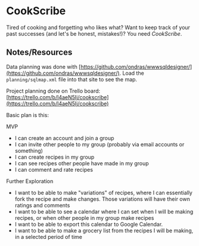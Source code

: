 # CookScribe

Tired of cooking and forgetting who likes what? Want to keep track of your past successes (and let's be honest, mistakes!)? You need _CookScribe_.

## Notes/Resources
Data planning was done with [https://github.com/ondras/wwwsqldesigner/](https://github.com/ondras/wwwsqldesigner/).
Load the `planning/sqlmap.xml` file into that site to see the map.

Project planning done on Trello board:  
[https://trello.com/b/I4aeN5Ij/cookscribe](https://trello.com/b/I4aeN5Ij/cookscribe)

Basic plan is this:

MVP
- I can create an account and join a group
- I can invite other people to my group (probably via email accounts or something)
- I can create recipes in my group
- I can see recipes other people have made in my group
- I can comment and rate recipes

Further Exploration
- I want to be able to make "variations" of recipes, where I can essentially fork the recipe and make changes. Those variations will have their own ratings and comments
- I want to be able to see a calendar where I can set when I will be making recipes, or when other people in my group make recipes
- I want to be able to export this calendar to Google Calendar.
- I want to be able to make a grocery list from the recipes I will be making, in a selected period of time
